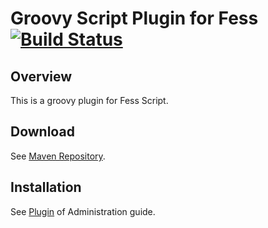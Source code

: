 Groovy Script Plugin for Fess [![Build Status](https://travis-ci.org/codelibs/fess-script-groovy.svg?branch=master)](https://travis-ci.org/codelibs/fess-script-groovy)
==========================

## Overview

This is a groovy plugin for Fess Script.

## Download

See [Maven Repository](http://central.maven.org/maven2/org/codelibs/fess/fess-script-groovy/).

## Installation

See [Plugin](https://fess.codelibs.org/13.12/admin/plugin-guide.html) of Administration guide.

